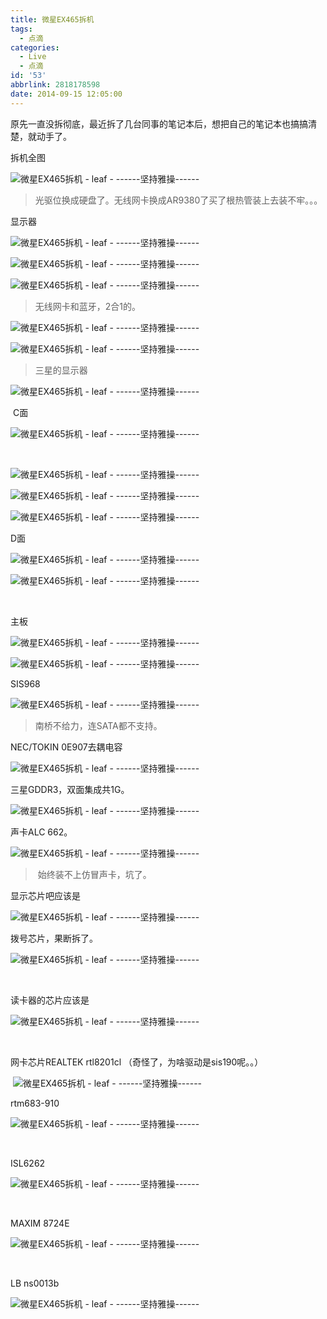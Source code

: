 ```yaml
---
title: 微星EX465拆机
tags:
  - 点滴
categories:
  - Live
  - 点滴
id: '53'
abbrlink: 2818178598
date: 2014-09-15 12:05:00
---
```


原先一直没拆彻底，最近拆了几台同事的笔记本后，想把自己的笔记本也搞搞清楚，就动手了。

  

拆机全图  

![微星EX465拆机 - leaf - ------坚持雅操------](http://img1.ph.126.net/UAH0f0SN-mRvhYjsnSRqTA==/6598160482193228380.jpg "微星EX465拆机 - leaf - ------坚持雅操------")

> 光驱位换成硬盘了。无线网卡换成AR9380了买了根热管装上去装不牢。。。

  

显示器

![微星EX465拆机 - leaf - ------坚持雅操------](http://img1.ph.126.net/oxQhoyRi6sjUDzSm3ipn8g==/6619256811793143295.jpg "微星EX465拆机 - leaf - ------坚持雅操------")

  

![微星EX465拆机 - leaf - ------坚持雅操------](http://img2.ph.126.net/0lJqinTm9iCGdeDnP8nlOQ==/3132253540936849772.jpg "微星EX465拆机 - leaf - ------坚持雅操------")

  

![微星EX465拆机 - leaf - ------坚持雅操------](http://img1.ph.126.net/o4bIaj74PsBNoY8weh0KgA==/847521154976095072.jpg "微星EX465拆机 - leaf - ------坚持雅操------")

> 无线网卡和蓝牙，2合1的。

  

![微星EX465拆机 - leaf - ------坚持雅操------](http://img1.ph.126.net/om10oh3zsUSLjmacTMPGXA==/6619308488839649398.jpg "微星EX465拆机 - leaf - ------坚持雅操------")

  

![微星EX465拆机 - leaf - ------坚持雅操------](http://img0.ph.126.net/wPKwUtxqdskvMilqeyUTXQ==/6608200122865664199.jpg "微星EX465拆机 - leaf - ------坚持雅操------")

> 三星的显示器

![微星EX465拆机 - leaf - ------坚持雅操------](http://img1.ph.126.net/THI3jGyue5xPSdP4o18uMA==/787566984936700078.jpg "微星EX465拆机 - leaf - ------坚持雅操------")

  

 C面

![微星EX465拆机 - leaf - ------坚持雅操------](http://img1.ph.126.net/OkYAUpOTV4DQ27yZsOabvA==/6619566874072178203.jpg "微星EX465拆机 - leaf - ------坚持雅操------")

 

![微星EX465拆机 - leaf - ------坚持雅操------](http://img2.ph.126.net/3hv9vcusfSUsv2GQC7f2ug==/6608201222377291982.jpg "微星EX465拆机 - leaf - ------坚持雅操------")

  

![微星EX465拆机 - leaf - ------坚持雅操------](http://img1.ph.126.net/YOi2Jf-e6qWXMuwtwC8RHw==/6608899412259854515.jpg "微星EX465拆机 - leaf - ------坚持雅操------")

  

![微星EX465拆机 - leaf - ------坚持雅操------](http://img0.ph.126.net/Msp_Ipx35dXaYKX_5d-C3g==/6597278673867668466.jpg "微星EX465拆机 - leaf - ------坚持雅操------")

  

D面

![微星EX465拆机 - leaf - ------坚持雅操------](http://img2.ph.126.net/xTozN6lau824jQVxJJnd1Q==/6608798257190099018.jpg "微星EX465拆机 - leaf - ------坚持雅操------")

  

![微星EX465拆机 - leaf - ------坚持雅操------](http://img1.ph.126.net/hl6CuZqJPbAxoPEqYduZxw==/1492661801596865038.jpg "微星EX465拆机 - leaf - ------坚持雅操------")

 

主板

![微星EX465拆机 - leaf - ------坚持雅操------](http://img0.ph.126.net/YYV7WpkuSZ-wqvmd0qoZrQ==/6597331450425803463.jpg "微星EX465拆机 - leaf - ------坚持雅操------")

  

![微星EX465拆机 - leaf - ------坚持雅操------](http://img2.ph.126.net/HKnkM5aN3J1KyizYdhaCwA==/2183682869421583022.jpg "微星EX465拆机 - leaf - ------坚持雅操------")

  

SIS968  

![微星EX465拆机 - leaf - ------坚持雅操------](http://img1.ph.126.net/0vY7apccs6i-Mzrrb1oHzg==/6608715793818016312.jpg "微星EX465拆机 - leaf - ------坚持雅操------")

> 南桥不给力，连SATA都不支持。

  

NEC/TOKIN 0E907去耦电容

![微星EX465拆机 - leaf - ------坚持雅操------](http://img0.ph.126.net/8mC58rdOT1xlxLyDtgT8Sw==/1466766103739883564.jpg "微星EX465拆机 - leaf - ------坚持雅操------")

  

三星GDDR3，双面集成共1G。

![微星EX465拆机 - leaf - ------坚持雅操------](http://img0.ph.126.net/JQbnZH-iKB4nTysSBArm8g==/6597703085356120809.jpg "微星EX465拆机 - leaf - ------坚持雅操------")

  

声卡ALC 662。

![微星EX465拆机 - leaf - ------坚持雅操------](http://img0.ph.126.net/TQk2IMXeI23zHqy6uu9ZUg==/6599298476727387978.jpg "微星EX465拆机 - leaf - ------坚持雅操------")

>  始终装不上仿冒声卡，坑了。

  

显示芯片吧应该是

![微星EX465拆机 - leaf - ------坚持雅操------](http://img1.ph.126.net/_er-_c-iWZ-a-mkjnqABig==/6608760873794757007.jpg "微星EX465拆机 - leaf - ------坚持雅操------")

  

拨号芯片，果断拆了。 

![微星EX465拆机 - leaf - ------坚持雅操------](http://img2.ph.126.net/11SHaUXEcluL6A4uv_I4rA==/6619069894816423061.jpg "微星EX465拆机 - leaf - ------坚持雅操------")

 

读卡器的芯片应该是  

![微星EX465拆机 - leaf - ------坚持雅操------](http://img2.ph.126.net/HrmsXG90NdFaGbus3T4hhw==/6608798257190099027.jpg "微星EX465拆机 - leaf - ------坚持雅操------")

 

网卡芯片REALTEK rtl8201cl （奇怪了，为啥驱动是sis190呢。。）

 ![微星EX465拆机 - leaf - ------坚持雅操------](http://img2.ph.126.net/VYxV4H9UHDssjPtUZZELoA==/6599319367448317631.jpg "微星EX465拆机 - leaf - ------坚持雅操------")

  

rtm683-910  

![微星EX465拆机 - leaf - ------坚持雅操------](http://img0.ph.126.net/wGw3bjaphORwZdhS2fOP-Q==/1851823871879715720.jpg "微星EX465拆机 - leaf - ------坚持雅操------")

 

ISL6262

![微星EX465拆机 - leaf - ------坚持雅操------](http://img1.ph.126.net/Ev-cndP83CHiLhN3AsB0VQ==/6598292423588564167.jpg "微星EX465拆机 - leaf - ------坚持雅操------")

 

MAXIM 8724E

![微星EX465拆机 - leaf - ------坚持雅操------](http://img0.ph.126.net/-paCOMvvcg1xWKMkcOBpaw==/6608799356701726773.jpg "微星EX465拆机 - leaf - ------坚持雅操------")

 

LB ns0013b

![微星EX465拆机 - leaf - ------坚持雅操------](http://img1.ph.126.net/6IZS1mi8vLwEkqDdDaSfVg==/1414693233048934564.jpg "微星EX465拆机 - leaf - ------坚持雅操------")